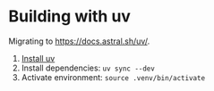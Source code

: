 # Building with uv

Migrating to https://docs.astral.sh/uv/.

1. [Install uv](https://docs.astral.sh/uv/getting-started/installation/)
2. Install dependencies: `uv sync --dev`
3. Activate environment: `source .venv/bin/activate`
